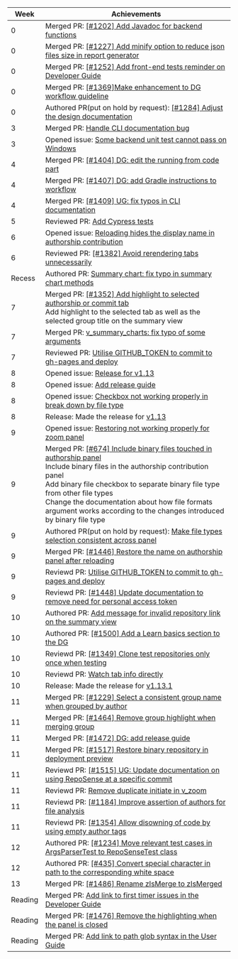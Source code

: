 | Week | Achievements                                                                                                                                 |
| ---- | -------------------------------------------------------------------------------------------------------------------------------------------- |
| 0    | Merged PR: [[#1202] Add Javadoc for backend functions](https://github.com/reposense/RepoSense/pull/1364)                                     |
| 0    | Merged PR: [[#1227] Add minify option to reduce json files size in report generator](https://github.com/reposense/RepoSense/pull/1386)       |
| 0    | Merged PR: [[#1252] Add front-end tests reminder on Developer Guide](https://github.com/reposense/RepoSense/pull/1384)                       |
| 0    | Merged PR: [[#1369]Make enhancement to DG workflow guideline](https://github.com/reposense/RepoSense/pull/1378)                              |
| 0    | Authored PR(put on hold by request): [[#1284] Adjust the design documentation](https://github.com/reposense/RepoSense/pull/1388)             |
| 3    | Merged PR: [Handle CLI documentation bug](https://github.com/reposense/RepoSense/pull/1432)                                                  |
| 3    | Opened issue: [Some backend unit test cannot pass on Windows](https://github.com/reposense/RepoSense/issues/1444)                            |
| 4    | Merged PR: [[#1404] DG: edit the running from code part](https://github.com/reposense/RepoSense/pull/1405)                                   |
| 4    | Merged PR: [[#1407] DG: add Gradle instructions to workflow](https://github.com/reposense/RepoSense/pull/1408)                               |
| 4    | Merged PR: [[#1409] UG: fix typos in CLI documentation](https://github.com/reposense/RepoSense/pull/1410)                                    |
| 5    | Reviewed PR: [Add Cypress tests](https://github.com/reposense/RepoSense/pull/1443)                                                           |
| 6    | Opened issue: [Reloading hides the display name in authorship contribution](https://github.com/reposense/RepoSense/issues/1455)              |
| 6    | Reviewed PR: [[#1382] Avoid rerendering tabs unnecessarily](https://github.com/reposense/RepoSense/pull/1390)                                |
| Recess | Authored PR: [Summary chart: fix typo in summary chart methods](https://github.com/reposense/RepoSense/pull/1457)                          |
| 7    | Merged PR: [[#1352] Add highlight to selected authorship or commit tab](https://github.com/reposense/RepoSense/pull/1453)<br/>                                                      Add highlight to the selected tab as well as the selected group title on the summary view                                                  |
| 7    | Merged PR: [v_summary_charts: fix typo of some arguments](https://github.com/reposense/RepoSense/pull/1457)                                  |
| 7    | Reviewed PR: [Utilise GITHUB_TOKEN to commit to gh-pages and deploy](https://github.com/reposense/publish-RepoSense/pull/9)                  |
| 8    | Opened issue: [Release for v1.13](https://github.com/reposense/RepoSense/issues/1470)                                                        |
| 8    | Opened issue: [Add release guide](https://github.com/reposense/RepoSense/issues/1472)                                                        |
| 8    | Opened issue: [Checkbox not working properly in break down by file type](https://github.com/reposense/RepoSense/issues/1473)                 |
| 8    | Release: Made the release for [v1.13](https://github.com/reposense/RepoSense/releases/tag/v1.13)                                             |
| 9    | Opened issue: [Restoring not working properly for zoom panel](https://github.com/reposense/RepoSense/issues/1486)                            |
| 9    | Merged PR: [[#674] Include binary files touched in authorship panel](https://github.com/reposense/RepoSense/pull/1413) <br/>                                                       Include binary files in the authorship contribution panel<br/>                                                                                                                   Add binary file checkbox to separate binary file type from other file types<br/>                                                                                                 Change the documentation about how file formats argument works according to the changes introduced by binary file type                      |
| 9    | Authored PR(put on hold by request): [Make file types selection consistent across panel](https://github.com/reposense/RepoSense/pull/1488)   |
| 9    | Merged PR: [[#1446] Restore the name on authorship panel after reloading](https://github.com/reposense/RepoSense/pull/1458)                  |
| 9    | Reviewd PR: [Utilise GITHUB_TOKEN to commit to gh-pages and deploy](https://github.com/reposense/publish-RepoSense/pull/9)                   |
| 9    | Reviewd PR: [[#1448] Update documentation to remove need for personal access token](https://github.com/reposense/RepoSense/pull/1465)        |
| 10    | Authored PR: [Add message for invalid repository link on the summary view](https://github.com/reposense/RepoSense/pull/1509)                |
| 10    | Authored PR: [[#1500] Add a Learn basics section to the DG](https://github.com/reposense/RepoSense/pull/1507)                               |
| 10    | Reviewd PR: [[#1349] Clone test repositories only once when testing](https://github.com/reposense/RepoSense/pull/1478)                      |
| 10    | Reviewd PR: [Watch tab info directly](https://github.com/reposense/RepoSense/pull/1490)                                                     |
| 10    | Release: Made the release for [v1.13.1](https://github.com/reposense/RepoSense/releases/tag/v1.13.1)                                        |
| 11    | Merged PR: [[#1229] Select a consistent group name when grouped by author](https://github.com/reposense/RepoSense/pull/1461)                |
| 11    | Merged PR: [[#1464] Remove group highlight when merging group](https://github.com/reposense/RepoSense/pull/1466)                            |
| 11    | Merged PR: [[#1472] DG: add release guide](https://github.com/reposense/RepoSense/pull/1474)                                                |
| 11    | Merged PR: [[#1517] Restore binary repository in deployment preview](https://github.com/reposense/RepoSense/pull/1522)                      |
| 11    | Reviewd PR: [[#1515] UG: Update documentation on using RepoSense at a specific commit](https://github.com/reposense/RepoSense/pull/1516)    |
| 11    | Reviewd PR: [Remove duplicate initiate in v_zoom](https://github.com/reposense/RepoSense/pull/1489)                                         |
| 11    | Reviewd PR: [[#1184] Improve assertion of authors for file analysis](https://github.com/reposense/RepoSense/pull/1518)                      |
| 11    | Reviewd PR: [[#1354] Allow disowning of code by using empty author tags](https://github.com/reposense/RepoSense/pull/1520)                  |
| 12    | Authored PR: [[#1234] Move relevant test cases in ArgsParserTest to RepoSenseTest class](https://github.com/reposense/RepoSense/pull/1530)  |
| 12    | Authored PR: [[#435] Convert special character in path to the corresponding white space](https://github.com/reposense/RepoSense/pull/1531)  |
| 13    | Merged PR: [[#1486] Rename zIsMerge to zIsMerged](https://github.com/reposense/RepoSense/pull/1487)                                         |
| Reading | Merged PR: [Add link to first timer issues in the Developer Guide](https://github.com/reposense/RepoSense/pull/1492)                      |
| Reading | Merged PR: [[#1476] Remove the highlighting when the panel is closed](https://github.com/reposense/RepoSense/pull/1480)                   |
| Reading | Merged PR: [Add link to path glob syntax in the User Guide](https://github.com/reposense/RepoSense/pull/1541)                             |

